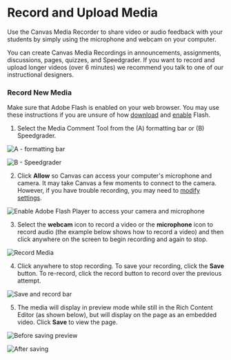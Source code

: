 # Record and Upload Media

Use the Canvas Media Recorder to share video or audio feedback with your students by simply using the microphone and webcam on your computer.  

You can create Canvas Media Recordings in announcements, assignments, discussions, pages, quizzes, and Speedgrader. If you want to record and upload longer videos \(over 6 minutes\) we recommend you talk to one of our instructional designers.

### Record New Media

Make sure that Adobe Flash is enabled on your web browser. You may use these instructions if you are unsure of how [download](https://get.adobe.com/flashplayer/) and [enable](https://www.drivereasy.com/knowledge/enable-flash-on-chrome-firefox-opera-and-edge-on-windows-10/) Flash.

1. Select the Media Comment Tool from the \(A\) formatting bar or \(B\) Speedgrader. 



![A - formatting bar](https://lh4.googleusercontent.com/R6vnxnsVXwdLGc75Z88zlN892UeniVijoM9Zgm4vKA8t9Y005gjg2kLbFv9tAEUx5zNVHZwus50XppkrlYQV2heatPuYrb1aCWq3VMgVEB6uHVQhDoH51v_QaVu06eaXjOzyzMMR)

![B - Speedgrader](https://lh3.googleusercontent.com/WckYDT7iTQY2rfRI_hYmGqi1gGe83Z6lFUTr2YdusQzx4HBnOw5k6incncQl9VIXD3nJmBJxNLHl3VmbUVxSBwhsghETY0W7ozduT6Fr2HRCyrqEjsZJTVgqFpH8q5YVrFcyAtz5)

2.  Click **Allow** so Canvas can access your computer's microphone and camera. It may take Canvas a few moments to connect to the camera. However, if you have trouble recording, you may need to [modify settings](https://guides.instructure.com/m/4152/l/719747-how-do-i-record-a-video-using-the-rich-content-editor-as-an-instructor).



![Enable Adobe Flash Player to access your camera and microphone](https://lh4.googleusercontent.com/BVuSsOp1JgDcD360-vJgBC1v2E8h0X6pjO7OdiH2sjqREYPOiW99rQZ1e1jnrbWt7zxKb-wWzLizIPK1RU3qdTGn2UD-iKTy2_rBkDgKlUVMBMcwvFLgs2z1QtOnrciLjvpgZkgW)

3. Select the **webcam** icon to record a video or the **microphone** icon to record audio \(the example below shows how to record a video\) and then click anywhere on the screen to begin recording and again to stop.

![Record Media](https://lh4.googleusercontent.com/CxQXnejQnoZ6s6v8nRe0BFS0V6vhqbWGe4CWjq0g0Y98Yj6kx561tTAN3kCPsdI09bgQIAdBWmBKR4Uu2qbtmuzaHZhRjaqNQENEbl9PfyvG1Mk_rHUGRrFMW_3qSuNnpBCVFYfP)

4. Click anywhere to stop recording. To save your recording, click the **Save** button. To re-record, click the record button to record over the previous attempt.

![Save and record bar](https://lh5.googleusercontent.com/H0UEuHlCucSCvT5hxD5U5-12JEzxwK0EqPnZ1XhnbAe-dsc-h04o-QkvV-KTL1bUN3F0anZGw-bov-PZaDRZ8YQY0pxKHbjh8-TrdVaDWnVdsVJ0EnIu4ihARn_HnlV4irZO7_jO)

5. The media will display in preview mode while still in the Rich Content Editor \(as shown below\), but will display on the page as an embedded video. Click **Save** to view the page.

![Before saving preview](https://lh5.googleusercontent.com/7HwJNESEVTOEnFOAFdEM4Fesa1_4lKnu9NkiBgo9kEcIv8Mg-7aEbGL2AdWi4240QIuVt9wQOIlEAf5nmYQBtFMSgAXbpEdE8bbh1R8uI6ZOUSysi5F1XS0cO2CVb7xh3t1xEZBM)

![After saving](https://lh5.googleusercontent.com/M_-shDIN7Sdh6_n4NasFvoH3BL6BZzv2bdIiVotYf9gnmkQ_hOOWkwpQ4iuzNFfw9XnqlD1pCKlU2TiLXODVYtjnLwoWD5nQ3QbPdM6iGWSLzwhIFhyUlIDu5O0BX5GIiy4qrJq1)



